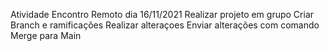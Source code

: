 Atividade Encontro Remoto dia 16/11/2021
Realizar projeto em grupo
Criar Branch e ramificações
Realizar alteraçoes
Enviar alterações com comando Merge para Main
